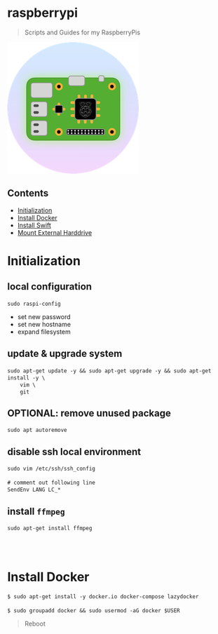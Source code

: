 # raspberrypi
> Scripts and Guides for my RaspberryPis

![Icon](.documentation/Icon300.png "Icon")

## Contents

- [Initialization](#Initialization)
- [Install Docker](#Install-Docker)
- [Install Swift](install-swift.md)
- [Mount External Harddrive](mount-external-hard-drive.md)

# Initialization

## local configuration

```
sudo raspi-config
```

 * set new password
 * set new hostname
 * expand filesystem

## update & upgrade system

```shell
sudo apt-get update -y && sudo apt-get upgrade -y && sudo apt-get install -y \
    vim \
    git
```

## OPTIONAL: remove unused package
```shell
sudo apt autoremove
```

## disable ssh local environment
```shell
sudo vim /etc/ssh/ssh_config

# comment out following line
SendEnv LANG LC_*
```

## install `ffmpeg`
```shell
sudo apt-get install ffmpeg
```

</br>
</br>

# Install Docker

```shell
$ sudo apt-get install -y docker.io docker-compose lazydocker

$ sudo groupadd docker && sudo usermod -aG docker $USER
```

> Reboot
